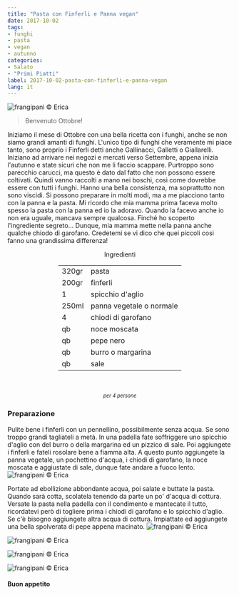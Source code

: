 ```yaml
---
title: "Pasta con Finferli e Panna vegan"
date: 2017-10-02
tags:
- funghi
- pasta 
- vegan
- autunno
categories:
- Salato
- "Primi Piatti"
label: 2017-10-02-pasta-con-finferli-e-panna-vegan
lang: it
---
```

![](../2017-10-02-pasta-con-finferli-e-panna-vegan/header.jpg "frangipani © Erica")

> Benvenuto Ottobre!

Iniziamo il mese di Ottobre con una bella ricetta con i funghi, anche se non siamo grandi amanti di funghi. L'unico tipo di funghi che veramente mi piace tanto, sono proprio i Finferli detti anche Gallinacci, Galletti o Giallarelli. Iniziano ad arrivare nei negozi e mercati verso Settembre, appena inizia l'autunno e state sicuri che non me li faccio scappare. Purtroppo sono parecchio carucci, ma questo è dato dal fatto che non possono essere coltivati. Quindi vanno raccolti a mano nei boschi, così come dovrebbe essere con tutti i funghi. Hanno una bella consistenza, ma soprattutto non sono viscidi. Si possono preparare in molti modi, ma a me piacciono tanto con la panna e la pasta. Mi ricordo che mia mamma prima faceva molto spesso la pasta con la panna ed io la adoravo. Quando la facevo anche io non era uguale, mancava sempre qualcosa. Finché ho scoperto l'ingrediente segreto... Dunque, mia mamma mette nella panna anche qualche chiodo di garofano. Credetemi se vi dico che quei piccoli cosi fanno una grandissima differenza!

<div id="wrapper" style="text-align: center">
  <div id="yourdiv" style="display: inline-block;">
    <div class="ingredients">
      <div class="ingredients-title">Ingredienti</div>
      <table>
        <tbody>
          <tr>
            <td>320gr</td>
            <td>pasta</td>
          </tr>
          <tr>
            <td>200gr</td>
            <td>finferli</td>
          </tr>
          <tr>
            <td>1</td>
            <td>spicchio d'aglio</td>
          </tr>
          <tr>
            <td>250ml</td>
            <td>panna vegetale o normale</td>
          </tr>
          <tr>
             <td>4</td>
            <td>chiodi di garofano</td>
          </tr>
          <tr>
            <td>qb</td>
            <td>noce moscata</td>
          </tr>
          <tr>
            <td>qb</td>
            <td>pepe nero</td>
          </tr>
          <tr> 
            <td>qb</td>
            <td>burro o margarina</td>
          </tr>
          <tr>
            <td>qb</td>
            <td>sale</td>
          </tr>
        </tbody>
      </table>
      <br></br>
      <i class="pull-right" style="font-size: 80%;">per 4 persone</i>
    </div>
  </div>
</div>


<h3>
  <font color="grey">
    <i class="fa-solid fa-gears"></i>
  </font> Preparazione
</h3>

Pulite bene i finferli con un pennellino, possibilmente senza acqua. Se sono troppo grandi tagliateli a metà. In una padella fate soffriggere uno spicchio d'aglio con del burro o della margarina ed un pizzico di sale. Poi aggiungete i finferli e fateli rosolare bene a fiamma alta. A questo punto aggiungete la panna vegetale, un pochettino d'acqua, i chiodi di garofano, la noce moscata e aggiustate di sale, dunque fate andare a fuoco lento.
![](../2017-10-02-pasta-con-finferli-e-panna-vegan/padella.jpg "frangipani © Erica")

Portate ad ebollizione abbondante acqua, poi salate e buttate la pasta. Quando sarà cotta, scolatela tenendo da parte un po' d'acqua di cottura. Versate la pasta nella padella con il condimento e mantecate il tutto, ricordatevi però di togliere prima i chiodi di garofano e lo spicchio d'aglio. Se c'è bisogno aggiungete altra acqua di cottura. Impiattate ed aggiungete una bella spolverata di pepe appena macinato.
![](../2017-10-02-pasta-con-finferli-e-panna-vegan/risultato1.jpg "frangipani © Erica")

![](../2017-10-02-pasta-con-finferli-e-panna-vegan/risultato2.jpg "frangipani © Erica")

![](../2017-10-02-pasta-con-finferli-e-panna-vegan/risultato3.jpg "frangipani © Erica")

![](../2017-10-02-pasta-con-finferli-e-panna-vegan/risultato4.jpg "frangipani © Erica")

<h4>Buon appetito
  <font color="red">
    <i class="fa-regular fa-face-smile"></i>
  </font>
</h4>
